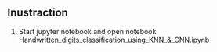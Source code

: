 Inustraction
---------------------
1. Start jupyter notebook and open notebook Handwritten_digits_classification_using_KNN_&_CNN.ipynb
